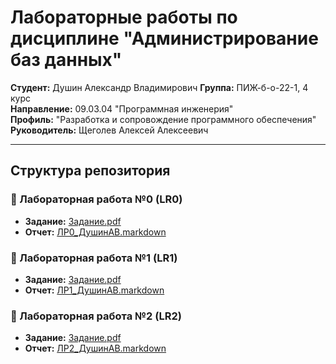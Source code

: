 # Лабораторные работы по дисциплине "Администрирование баз данных"

**Студент:** Душин Александр Владимирович
**Группа:** ПИЖ-б-о-22-1, 4 курс  
**Направление:** 09.03.04 "Программная инженерия"  
**Профиль:** "Разработка и сопровождение программного обеспечения"  
**Руководитель:** Щеголев Алексей Алексеевич

---

## Структура репозитория

### 📁 Лабораторная работа №0 (LR0)
- **Задание:** [Задание.pdf](LR0/00_lab00_Установка_PostgreSQL_и_базовое_управление_сервером.pdf)
- **Отчет:** [ЛР0_ДушинАВ.markdown](LR0/ЛР0_ДушинАВ.markdown)

### 📁 Лабораторная работа №1 (LR1)
- **Задание:** [Задание.pdf](LR1/01_lab01_Архитектура_СУБД_и_конфигурация.pdf)
- **Отчет:** [ЛР1_ДушинАВ.markdown](LR1/ЛР1_ДушинАВ.markdown)

### 📁 Лабораторная работа №2 (LR2)
- **Задание:** [Задание.pdf](LR2/02_lab02_Организация_данных_и_системный_каталог.pdf)
- **Отчет:** [ЛР2_ДушинАВ.markdown](LR2/ЛР2_ДушинАВ.markdown)
